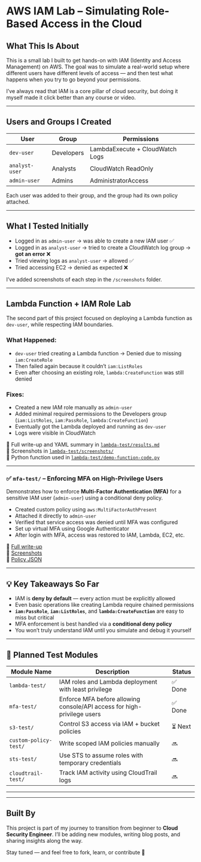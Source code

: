 #  AWS IAM Lab – Simulating Role-Based Access in the Cloud

##  What This Is About

This is a small lab I built to get hands-on with IAM (Identity and Access Management) on AWS. The goal was to simulate a real-world setup where different users have different levels of access — and then test what happens when you try to go beyond your permissions.

I’ve always read that IAM is a core pillar of cloud security, but doing it myself made it click better than any course or video.

---

##  Users and Groups I Created

| User           | Group      | Permissions                     |
|----------------|------------|----------------------------------|
| `dev-user`     | Developers | LambdaExecute + CloudWatch Logs |
| `analyst-user` | Analysts   | CloudWatch ReadOnly             |
| `admin-user`   | Admins     | AdministratorAccess             |

Each user was added to their group, and the group had its own policy attached.

---

##  What I Tested Initially

- Logged in as `admin-user` → was able to create a new IAM user ✅  
- Logged in as `analyst-user` → tried to create a CloudWatch log group → **got an error** ❌  
- Tried viewing logs as `analyst-user` → allowed ✅  
- Tried accessing EC2 → denied as expected ❌  

I’ve added screenshots of each step in the `/screenshots` folder.

---

##  Lambda Function + IAM Role Lab

The second part of this project focused on deploying a Lambda function as `dev-user`, while respecting IAM boundaries.

### What Happened:
- `dev-user` tried creating a Lambda function → Denied due to missing `iam:CreateRole`
- Then failed again because it couldn’t `iam:ListRoles`
- Even after choosing an existing role, `lambda:CreateFunction` was still denied

### Fixes:
- Created a new IAM role manually as `admin-user`
- Added minimal required permissions to the Developers group (`iam:ListRoles`, `iam:PassRole`, `lambda:CreateFunction`)
- Eventually got the Lambda deployed and running as `dev-user`
- Logs were visible in CloudWatch

📄 Full write-up and YAML summary in [`lambda-test/results.md`](lambda-test/results.md)  
📸 Screenshots in [`lambda-test/screenshots/`](lambda-test/screenshots/)  
🧠 Python function used in [`lambda-test/demo-function-code.py`](lambda-test/demo-function-code.py)

---

### ✅ `mfa-test/` – Enforcing MFA on High-Privilege Users  
Demonstrates how to enforce **Multi-Factor Authentication (MFA)** for a sensitive IAM user (`admin-user`) using a conditional deny policy.

- Created custom policy using `aws:MultiFactorAuthPresent`
- Attached it directly to `admin-user`
- Verified that service access was denied until MFA was configured
- Set up virtual MFA using Google Authenticator
- After login with MFA, access was restored to IAM, Lambda, EC2, etc.

📄 [Full write-up](mfa-test/results.md)  
📸 [Screenshots](mfa-test/screenshots/)  
📜 [Policy JSON](mfa-test/mfa-enforce-policy.json)

---

## 💡 Key Takeaways So Far

- IAM is **deny by default** — every action must be explicitly allowed
- Even basic operations like creating Lambda require chained permissions
- **`iam:PassRole`**, **`iam:ListRoles`**, and **`lambda:CreateFunction`** are easy to miss but critical
- MFA enforcement is best handled via a **conditional deny policy**
- You won’t truly understand IAM until you simulate and debug it yourself


---

## 🧩 Planned Test Modules

| Module Name              | Description                                                             | Status |
|--------------------------|-------------------------------------------------------------------------|--------|
| `lambda-test/`           | IAM roles and Lambda deployment with least privilege                   | ✅ Done |
| `mfa-test/`              | Enforce MFA before allowing console/API access for high-privilege users | ✅ Done |
| `s3-test/`               | Control S3 access via IAM + bucket policies                             | ⏳ Next |
| `custom-policy-test/`    | Write scoped IAM policies manually                                      | 🔜     |
| `sts-test/`              | Use STS to assume roles with temporary credentials                     | 🔜     |
| `cloudtrail-test/`       | Track IAM activity using CloudTrail logs                                | 🔜     |

---

---



##  Built By
This project is part of my journey to transition from beginner to **Cloud Security Engineer**. I’ll be adding new modules, writing blog posts, and sharing insights along the way.

Stay tuned — and feel free to fork, learn, or contribute 🔐